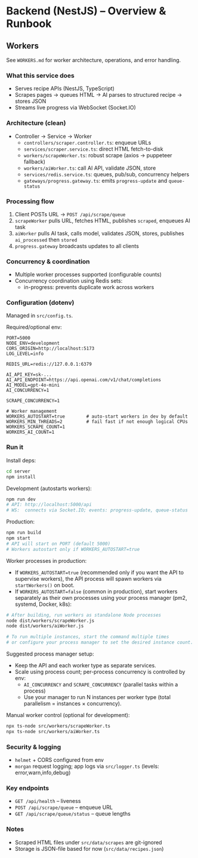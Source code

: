 # Backend (NestJS) – Overview & Runbook

## Workers

See `WORKERS.md` for worker architecture, operations, and error handling.

### What this service does

- Serves recipe APIs (NestJS, TypeScript)
- Scrapes pages → queues HTML → AI parses to structured recipe → stores JSON
- Streams live progress via WebSocket (Socket.IO)

### Architecture (clean)

- Controller → Service → Worker
  - `controllers/scraper.controller.ts`: enqueue URLs
  - `services/scraper.service.ts`: direct HTML fetch-to-disk
  - `workers/scrapeWorker.ts`: robust scrape (axios → puppeteer fallback)
  - `workers/aiWorker.ts`: call AI API, validate JSON, store
  - `services/redis.service.ts`: queues, pub/sub, concurrency helpers
  - `gateways/progress.gateway.ts`: emits `progress-update` and `queue-status`

### Processing flow

1. Client POSTs URL → `POST /api/scrape/queue`
2. `scrapeWorker` pulls URL, fetches HTML, publishes `scraped`, enqueues AI task
3. `aiWorker` pulls AI task, calls model, validates JSON, stores, publishes `ai_processed` then `stored`
4. `progress.gateway` broadcasts updates to all clients

### Concurrency & coordination

- Multiple worker processes supported (configurable counts)
- Concurrency coordination using Redis sets:
  - in-progress: prevents duplicate work across workers

### Configuration (dotenv)

Managed in `src/config.ts`.

Required/optional env:

```env
PORT=5000
NODE_ENV=development
CORS_ORIGIN=http://localhost:5173
LOG_LEVEL=info

REDIS_URL=redis://127.0.0.1:6379

AI_API_KEY=sk-...
AI_API_ENDPOINT=https://api.openai.com/v1/chat/completions
AI_MODEL=gpt-4o-mini
AI_CONCURRENCY=1

SCRAPE_CONCURRENCY=1

# Worker management
WORKERS_AUTOSTART=true        # auto-start workers in dev by default
WORKERS_MIN_THREADS=2         # fail fast if not enough logical CPUs
WORKERS_SCRAPE_COUNT=1
WORKERS_AI_COUNT=1
```

### Run it

Install deps:

```bash
cd server
npm install
```

Development (autostarts workers):

```bash
npm run dev
# API: http://localhost:5000/api
# WS:  connects via Socket.IO; events: progress-update, queue-status
```

Production:

```bash
npm run build
npm start
# API will start on PORT (default 5000)
# Workers autostart only if WORKERS_AUTOSTART=true
```

Worker processes in production:

- If `WORKERS_AUTOSTART=true` (recommended only if you want the API to supervise workers), the API process will spawn workers via `startWorkers()` on boot.
- If `WORKERS_AUTOSTART=false` (common in production), start workers separately as their own processes using your process manager (pm2, systemd, Docker, k8s):

```bash
# After building, run workers as standalone Node processes
node dist/workers/scrapeWorker.js
node dist/workers/aiWorker.js

# To run multiple instances, start the command multiple times
# or configure your process manager to set the desired instance count.
```

Suggested process manager setup:

- Keep the API and each worker type as separate services.
- Scale using process count; per-process concurrency is controlled by env:
  - `AI_CONCURRENCY` and `SCRAPE_CONCURRENCY` (parallel tasks within a process)
  - Use your manager to run N instances per worker type (total parallelism = instances × concurrency).

Manual worker control (optional for development):

```bash
npx ts-node src/workers/scrapeWorker.ts
npx ts-node src/workers/aiWorker.ts
```

### Security & logging

- `helmet` + CORS configured from env
- `morgan` request logging; app logs via `src/logger.ts` (levels: error,warn,info,debug)

### Key endpoints

- `GET /api/health` – liveness
- `POST /api/scrape/queue` – enqueue URL
- `GET /api/scrape/queue/status` – queue lengths

### Notes

- Scraped HTML files under `src/data/scrapes` are git-ignored
- Storage is JSON-file based for now (`src/data/recipes.json`)
